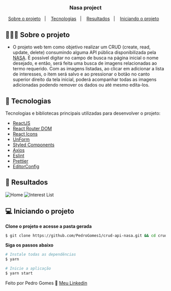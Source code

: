<h3 align="center">
  Nasa project
</h3>

<p align="center">
  <a href="#-sobre-o-projeto">Sobre o projeto</a>&nbsp;&nbsp;&nbsp;|&nbsp;&nbsp;&nbsp;
  <a href="#-tecnologias">Tecnologias</a>&nbsp;&nbsp;&nbsp;|&nbsp;&nbsp;&nbsp;
  <a href="#-resultados">Resultados</a>&nbsp;&nbsp;&nbsp;|&nbsp;&nbsp;&nbsp;
  <a href="#-iniciando-o-projeto">Iniciando o projeto</a>&nbsp;&nbsp;&nbsp;
</p>

## 👨🏻‍💻 Sobre o projeto

- O projeto web tem como objetivo realizar um CRUD (create, read, update, delete) consumindo alguma API pública disponibilizada pela [NASA](https://api.nasa.gov/). É possível digitar no campo de busca na página inicial o nome desejado, e então, será feita uma busca de imagens relacionadas ao termo requerido. Com as imagens listadas, ao clicar em adicionar a lista de interesses, o item será salvo e ao pressionar o botão no canto superior direito da tela inicial, poderá acompanhar todas as imagens adicionadas podendo remover os dados ou até mesmo edita-los.

## 🚀 Tecnologias

Tecnologias e bibliotecas principais utilizadas para desenvolver o projeto:

- [ReactJS](https://reactjs.org/)
- [React Router DOM](https://reacttraining.com/react-router/)
- [React Icons](https://react-icons.netlify.com/#/)
- [UnForm](https://www.npmjs.com/package/@rocketseat/unform)
- [Styled Components](https://styled-components.com/)
- [Axios](https://github.com/axios/axios)
- [Eslint](https://eslint.org/)
- [Prettier](https://prettier.io/)
- [EditorConfig](https://editorconfig.org/) 

## 📝 Resultados

<img alt="Home" src="https://user-images.githubusercontent.com/45200253/86542773-0e06a880-beef-11ea-8797-cfcb2b284159.png"/>
<img alt="Interest List" src="https://user-images.githubusercontent.com/45200253/86542749-d3047500-beee-11ea-82e4-718920a85b55.png"/>

## 💻 Iniciando o projeto

**Clone o projeto e acesse a pasta gerada**

```bash
$ git clone https://github.com/PedroGomes1/crud-api-nasa.git && cd crud-api-nasa
```

**Siga os passos abaixo**

```bash
# Instale todas as dependências
$ yarn

# Inicie a aplicação
$ yarn start
```

Feito por Pedro Gomes 👋 [Meu Linkedin](https://www.linkedin.com/in/pedro-henrique-gomes-barbosa-667766178/)
